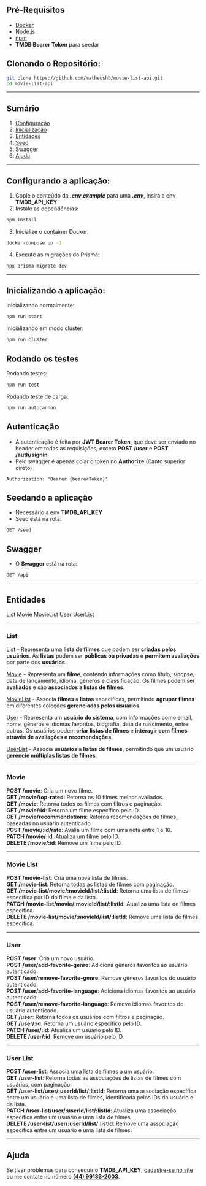 
## Pré-Requisitos
- [Docker](https://www.docker.com/get-started)
- [Node.js](https://nodejs.org/)
- [npm](https://www.npmjs.com/)
- **TMDB Bearer Token** para seedar

## Clonando o Repositório:
```bash
git clone https://github.com/matheushb/movie-list-api.git
cd movie-list-api
```
---

## Sumário
1. [Configuração](#configurando-a-aplicação)
2. [Inicialização](#inicializando-a-aplicação)
3. [Entidades](#entidades)
4. [Seed](#seedando-a-aplicação)
5. [Swagger](#swagger)
6. [Ajuda](#ajuda)

---

## Configurando a aplicação:
1. Copie o conteúdo da **_.env.example_** para uma **_.env_**, insira a env **TMDB_API_KEY**
2. Instale as dependências: 
```bash 
npm install
```
3. Inicialize o container Docker:
```bash
docker-compose up -d
```
4. Execute as migrações do Prisma:
```bash
npx prisma migrate dev
```
---
## Inicializando a aplicação:

Inicializando normalmente: 
```bash
npm run start
```
Inicializando em modo cluster:
```bash
npm run cluster
```

## Rodando os testes
Rodando testes: 
```bash
npm run test
```
Rodando teste de carga:
```bash
npm run autocannon
```

## Autenticação
- A autenticação é feita por **JWT Bearer Token**, que deve ser enviado no header em todas as requisições, exceto **POST /user** e **POST /auth/signin**
- Pelo swagger é apenas colar o token no **Authorize** (Canto superior direto)
```http
Authorization: "Bearer {bearerToken}"
```

## Seedando a aplicação
- Necessário a env **TMDB_API_KEY**
- Seed está na rota:
```http
GET /seed
```

## Swagger
- O **Swagger** está na rota:
```http
GET /api
```

---
## Entidades

[List](#list)
[Movie](#movie)
[MovieList](#movie-list)
[User](#user)
[UserList](#user-list)

---

### List

[List](#list) - Representa uma **lista de filmes** que podem ser **criadas pelos usuários**. As **listas** podem ser **públicas ou privadas** e **permitem avaliações** por parte dos **usuários**.

[Movie](#movie) - Representa um **filme**, contendo informações como título, sinopse, data de lançamento, idioma, gêneros e classificação. Os filmes podem ser **avaliados** e são **associados a listas de filmes**.

[MovieList](#movie-list) - Associa **filmes** a **listas** específicas, permitindo **agrupar filmes** em diferentes coleções **gerenciadas pelos usuários**.

[User](#user) - Representa um **usuário do sistema**, com informações como email, nome, gêneros e idiomas favoritos, biografia, data de nascimento, entre outras. Os usuários podem **criar listas de filmes** e **interagir com filmes através de avaliações e recomendações**.

[UserList](#user-list) - Associa **usuários** a **listas de filmes**, permitindo que um usuário **gerencie múltiplas listas de filmes**.

---

### Movie

**POST /movie**: Cria um novo filme.  
**GET /movie/top-rated**: Retorna os 10 filmes melhor avaliados.  
**GET /movie**: Retorna todos os filmes com filtros e paginação.  
**GET /movie/:id**: Retorna um filme específico pelo ID.  
**GET /movie/recommendations**: Retorna recomendações de filmes, baseadas no  usuário autenticado.  
**POST /movie/:id/rate**: Avalia um filme com uma nota entre 1 e 10.  
**PATCH /movie/:id**: Atualiza um filme pelo ID.  
**DELETE /movie/:id**: Remove um filme pelo ID.

---

### Movie List

**POST /movie-list**: Cria uma nova lista de filmes.  
**GET /movie-list**: Retorna todas as listas de filmes com paginação.  
**GET /movie-list/movie/:movieId/list/:listId**: Retorna uma lista de filmes específica por ID do filme e da lista.  
**PATCH /movie-list/movie/:movieId/list/:listId**: Atualiza uma lista de filmes específica.  
**DELETE /movie-list/movie/:movieId/list/:listId**: Remove uma lista de filmes específica.

---

### User

**POST /user**: Cria um novo usuário.  
**POST /user/add-favorite-genre**: Adiciona gêneros favoritos ao usuário autenticado.  
**POST /user/remove-favorite-genre**: Remove gêneros favoritos do usuário autenticado.  
**POST /user/add-favorite-language**: Adiciona idiomas favoritos ao usuário autenticado.  
**POST /user/remove-favorite-language**: Remove idiomas favoritos do usuário autenticado.  
**GET /user**: Retorna todos os usuários com filtros e paginação.  
**GET /user/:id**: Retorna um usuário específico pelo ID.  
**PATCH /user/:id**: Atualiza um usuário pelo ID.  
**DELETE /user/:id**: Remove um usuário pelo ID.

---

### User List

**POST /user-list**: Associa uma lista de filmes a um usuário.  
**GET /user-list**: Retorna todas as associações de listas de filmes com usuários, com paginação.  
**GET /user-list/user/:userId/list/:listId**: Retorna uma associação específica entre um usuário e uma lista de filmes, identificada pelos IDs do usuário e da lista.  
**PATCH /user-list/user/:userId/list/:listId**: Atualiza uma associação específica entre um usuário e uma lista de filmes.  
**DELETE /user-list/user/:userId/list/:listId**: Remove uma associação específica entre um usuário e uma lista de filmes.

---

## Ajuda 
Se tiver problemas para conseguir o **TMDB_API_KEY**, [cadastre-se no site](https://developer.themoviedb.org/docs/getting-started) ou me contate no número **[(44) 99133-2003](tel:+5544991332003)**.



